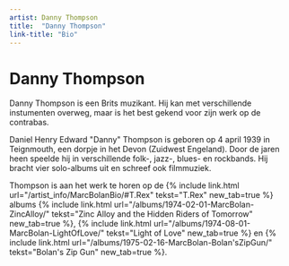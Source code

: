 ```yaml
---
artist: Danny Thompson
title:  "Danny Thompson"
link-title: "Bio"
---
```


# Danny Thompson

<span class="lead">Danny Thompson is een Brits muzikant. Hij kan met verschillende instumenten overweg, maar is het best gekend voor zijn werk op de contrabas.</span>Daniel Henry Edward "Danny" Thompson is geboren op 4 april 1939 in Teignmouth, een dorpje in het Devon (Zuidwest Engeland). Door de jaren heen speelde hij in verschillende folk-, jazz-, blues- en rockbands. Hij bracht vier solo-albums uit en schreef ook filmmuziek. Thompson is aan het werk te horen op de {% include link.html url="/artist_info/MarcBolanBio/#T.Rex" tekst="T.Rex" new_tab=true %} albums {% include link.html url="/albums/1974-02-01-MarcBolan-ZincAlloy/" tekst="Zinc Alloy and the Hidden Riders of Tomorrow" new_tab=true %},{% include link.html url="/albums/1974-08-01-MarcBolan-LightOfLove/" tekst="Light of Love" new_tab=true %} en {% include link.html url="/albums/1975-02-16-MarcBolan-Bolan'sZipGun/" tekst="Bolan's Zip Gun" new_tab=true %}.